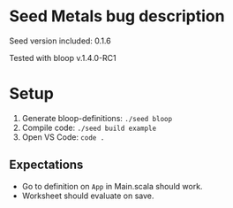 # Seed Metals bug description
Seed version included: 0.1.6

Tested with bloop v.1.4.0-RC1 

# Setup
1. Generate bloop-definitions: `./seed bloop`
2. Compile code: `./seed build example`
3. Open VS Code: `code .`

## Expectations
* Go to definition on `App` in Main.scala should work.
* Worksheet should evaluate on save.
